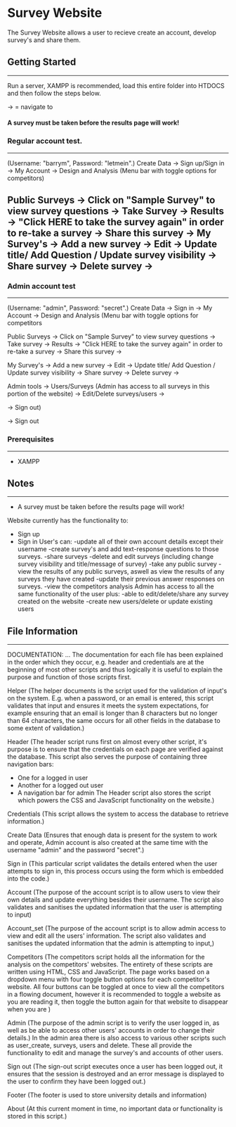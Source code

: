 
# Survey Website

The Survey Website allows a user to recieve create an account, develop survey's and share them.

## Getting Started
----
Run a server, XAMPP is recommended, load this entire folder into HTDOCS and then follow the steps below.

-> = navigate to
<h4>A survey must be taken before the results page will work!</h4>

### Regular account test.
***
(Username: "barrym", Password: "letmein".) 
Create Data -> Sign up/Sign in -> My Account -> Design and Analysis (Menu bar with toggle options for competitors)

Public Surveys -> Click on "Sample Survey" to view survey questions -> Take Survey -> Results -> "Click HERE to take the survey again" in order to re-take a survey -> Share this survey -> My Survey's -> Add a new survey -> Edit -> Update title/ Add Question / Update survey visibility -> Share survey -> Delete survey ->
----
### Admin account test
***
(Username: "admin", Password: "secret".)
Create Data -> Sign in -> My Account -> Design and Analysis (Menu bar with toggle options for competitors

Public Surveys -> Click on "Sample Survey" to view survey questions -> Take survey -> Results -> "Click HERE to take the survey again" in order to re-take a survey -> Share this survey -> 

My Survey's -> Add a new survey -> Edit -> Update title/ Add Question / Update survey visibility -> Share survey -> Delete survey ->

Admin tools -> Users/Surveys (Admin has access to all surveys in this portion of the website) -> Edit/Delete surveys/users ->

 -> Sign out)

 -> Sign out

### Prerequisites
----
* XAMPP

## Notes
----
* A survey must be taken before the results page will work!

Website currently has the functionality to:

* Sign up
* Sign in
User's can: 
-update all of their own account details except their username
-create survey's and add text-response questions to those surveys.
-share surveys
-delete and edit surveys (including change survey visibility and title/message of survey)
-take any public survey
-view the results of any public surveys, aswell as view the results of any surveys they have created
-update their previous answer responses on surveys.
-view the competitors analysis
Admin has access to all the same functionality of the user plus:
-able to edit/delete/share any survey created on the website
-create new users/delete or update existing users

## File Information
----
DOCUMENTATION:
...
The documentation for each file has been explained in the order which they occur, e.g. header and credentials are at the beginning of most other scripts and thus logically it is useful to explain the purpose and function of those scripts first.

Helper (The helper documents is the script used for the validation of input's on the system. E.g. when a password, or an email is entered, this script validates that input and ensures it meets the system expectations, for example ensuring that an email is longer than 8 characters but no longer than 64 characters, the same occurs for all other fields in the database to some extent of validation.)

Header (The header script runs first on almost every other script, it's purpose is to ensure that the credentials on each page are verified against the database. This script also serves the purpose of containing three navigation bars:
- One for a logged in user 
- Another for a logged out user
- A navigation bar for admin
The Header script also stores the script which powers the CSS and JavaScript functionality on the website.)

Credentials (This script allows the system to access the database to retrieve information.)

Create Data (Ensures that enough data is present for the system to work and operate, Admin account is also created at the same time with the username "admin" and the password "secret".)

Sign in (This particular script validates the details entered when the user attempts to sign in, this process occurs using the form which is embedded into the code.)

Account (The purpose of the account script is to allow users to view their own details and update everything besides their username. The script also validates and sanitises the updated information that the user is attempting to input)

Account_set (The purpose of the account script is to allow admin access to view and edit all the users' information. The script also validates and sanitises the updated information that the admin is attempting to input,)

Competitors (The competitors script holds all the information for the analysis on the competitors' websites. The entirety of these scripts are written using HTML, CSS and JavaScript. The page works based on a dropdown menu with four toggle button options for each competitor's website. All four buttons can be toggled at once to view all the competitors in a flowing document, however it is recommended to toggle a website as you are reading it, then toggle the button again for that website to disappear when you are )

Admin (The purpose of the admin script is to verify the user logged in, as well as be able to access other users' accounts in order to change their details.) In the admin area there is also access to various other scripts such as user_create, surveys, users and delete. These all provide the functionality to edit and manage the survey's and accounts of other users.

Sign out (The sign-out script executes once a user has been logged out, it ensures that the session is destroyed and an error message is displayed to the user to confirm they have been logged out.)

Footer (The footer is used to store university details and information)

About (At this current moment in time, no important data or functionality is stored in this script.)
